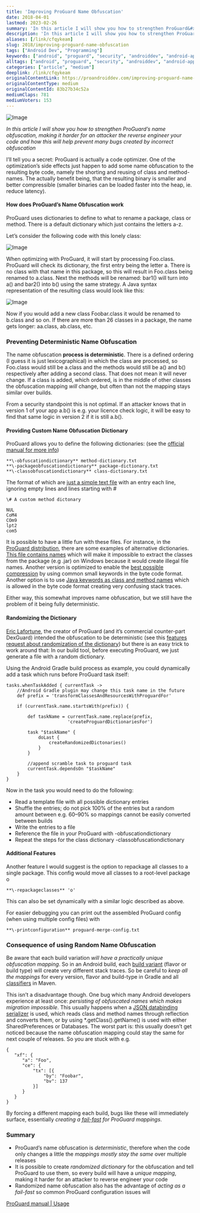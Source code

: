 ```yaml
---
title: 'Improving ProGuard Name Obfuscation'
date: 2018-04-01
lastmod: 2023-02-26
summary: 'In this article I will show you how to strengthen ProGuard&#x2019;s name obfuscation, making it harder for an attacker the reverse engineer your&#x2026;'
description: 'In this article I will show you how to strengthen ProGuard&#x2019;s name obfuscation, making it harder for an attacker the reverse engineer your&#x2026;'
aliases: [/link/cfqykeam]
slug: 2018/improving-proguard-name-obfuscation
tags: ["Android Dev", "Programming"]
keywords: ["android", "proguard", "security", "androiddev", "android-app-development"]
alltags: ["android", "proguard", "security", "androiddev", "android-app-development", "Android Dev", "Programming", "medium"]
categories: ["article", "medium"]
deeplink: /link/cfqykeam
originalContentLink: https://proandroiddev.com/improving-proguard-name-obfuscation-83b27b34c52a
originalContentType: medium
originalContentId: 83b27b34c52a
mediumClaps: 781
mediumVoters: 153
---
```

![Image](img_5a93e3330dd1e253.png "Inspired by www.obfuscationworkshop.io")

_In this article I will show you how to strengthen ProGuard’s name obfuscation, making it harder for an attacker the reverse engineer your code and how this will help prevent many bugs created by incorrect obfuscation_

I’ll tell you a secret: ProGuard is actually a code optimizer. One of the optimization’s side effects just happen to add some name obfuscation to the resulting byte code, namely the shorting and reusing of class and method-names. The actually benefit being, that the resulting binary is smaller and better compressible (smaller binaries can be loaded faster into the heap, ie. reduce latency).

#### How does ProGuard’s Name Obfuscation work

ProGuard uses dictionaries to define to what to rename a package, class or method. There is a default dictionary which just contains the letters a-z.

Let’s consider the following code with this lonely class:

![Image](img_756c5f0ccd8bdafa.png)

When optimizing with ProGuard, it will start by processing Foo.class. ProGuard will check its dictionary, the first entry being the letter a. There is no class with that name in this package, so this will result in Foo.class being renamed to a.class. Next the methods will be renamed: bar1() will turn into a() and bar2() into b() using the same strategy. A Java syntax representation of the resulting class would look like this:

![Image](img_2593d3237a9964bb.png "Obfuscated version of class Foo")

Now if you would add a new class Foobar.class it would be renamed to b.class and so on. If there are more than 26 classes in a package, the name gets longer: aa.class, ab.class, etc.

### Preventing Deterministic Name Obfuscation

The name obfuscation **process is deterministic**. There is a defined ordering (I guess it is just lexicographical) in which the class are processed, so Foo.class would still be a.class and the methods would still be a() and b() respectively after adding a second class. That does not mean it will never change. If a class is added, which ordered, is in the middle of other classes the obfuscation mapping _will_ change, but often than not the mapping stays similar over builds.

From a security standpoint this is not optimal. If an attacker knows that in version 1 of your app a.b() is e.g. your licence check logic, it will be easy to find that same logic in version 2 if it is still a.b().

#### Providing Custom Name Obfuscation Dictionary

ProGuard allows you to define the following dictionaries: (see the [official manual for more info](https://www.guardsquare.com/en/proguard/manual/usage#obfuscationoptions))

```
**\-obfuscationdictionary** method-dictionary.txt  
**\-packageobfuscationdictionary** package-dictionary.txt  
**\-classobfuscationdictionary** class-dictionary.txt
```

The format of which are [just a simple text file](https://stackoverflow.com/a/10046282/774398) with an entry each line, ignoring empty lines and lines starting with #

```
\# A custom method dictonary  
  
NUL  
CoM4  
COm9  
lpt2  
com5
```

It is possible to have a little fun with these files. For instance, in the [ProGuard distribution](https://sourceforge.net/projects/proguard/), there are some examples of alternative dictionaries. [This file contains names](https://github.com/facebook/proguard/blob/master/examples/dictionaries/windows.txt) which will make it impossible to extract the classes from the package (e.g .jar) on Windows because it would create illegal file names. Another version is optimized to enable the [best possible compression](https://github.com/facebook/proguard/blob/master/examples/dictionaries/compact.txt) by using common small keywords in the byte code format. Another option is to use [Java keywords as class and method names](https://github.com/facebook/proguard/blob/master/examples/dictionaries/keywords.txt) which is allowed in the byte code format creating very confusing stack traces.

Either way, this somewhat improves name obfuscation, but we still have the problem of it being fully deterministic.

#### Randomizing the Dictionary

[Eric Lafortune](https://stackoverflow.com/users/492694/eric-lafortune), the creator of ProGuard (and it’s commercial counter-part DexGuard) intended the obfuscation to be deterministic (see this [features request about randomization of the dictionary](https://sourceforge.net/p/proguard/feature-requests/111/)) but there is an easy trick to work around that: In our build tool, before executing ProGuard, we just generate a file with a random dictionary.

Using the Android Gradle build process as example, you could dynamically add a task which runs before ProGuard task itself:

```
tasks.whenTaskAdded { currentTask ->  
    //Android Gradle plugin may change this task name in the future  
    def prefix = 'transformClassesAndResourcesWithProguardFor'

    if (currentTask.name.startsWith(prefix)) {

        def taskName = currentTask.name.replace(prefix,  
                       'createProguardDictionariesFor')

        task "$taskName" {  
            doLast {  
                createRandomizedDictonaries()  
            }  
        }  
  
        //append scramble task to proguard task  
        currentTask.dependsOn "$taskName"  
    }  
}
```

Now in the task you would need to do the following:

*   Read a template file with all possible dictionary entries
*   Shuffle the entries; do not pick 100% of the entries but a random amount between e.g. 60–90% so mappings cannot be easily converted between builds
*   Write the entries to a file
*   Reference the file in your ProGuard with -obfuscationdictionary
*   Repeat the steps for the class dictionary -classobfuscationdictionary

#### Additional Features

Another feature I would suggest is the option to repackage all classes to a single package. This config would move all classes to a root-level package o

```
**\-repackageclasses** 'o'
```

This can also be set dynamically with a similar logic described as above.

For easier debugging you can print out the assembled ProGuard config (when using multiple config files) with

```
**\-printconfiguration** proguard-merge-config.txt
```

### Consequence of using Random Name Obfuscation

Be aware that each build variation _will have a practically unique obfuscation mapping_. So in an Android build, each [build variant](https://developer.android.com/studio/build/build-variants.html) (flavor or build type) will create very different stack traces. So be careful to _keep all the mappings_ for every version, flavor and build-type in Gradle and all [classifiers](https://maven.apache.org/pom.html#Dependencies) in Maven.

This isn’t a disadvantage though. One bug which many Android developers experience at least once: _persisting of obfuscated names which makes migration impossible_. This usually happens when a [JSON databinding serializer](https://github.com/FasterXML/jackson-databind) is used, which reads class and method names through reflection and converts them, or by using \*.getClass().getName() is used with either SharedPreferences or Databases. The worst part is: this usually doesn’t get noticed because the name obfuscation mapping could stay the same for next couple of releases. So you are stuck with e.g.

```
{  
   "xf": {  
      "a": "Foo",  
      "ce": {  
          "tx": [{  
              "by": "Foobar",  
              "bv": 137  
          }]  
      }  
   }  
}
```

By forcing a different mapping each build, bugs like these will immediately surface, essentially _creating a_ [_fail-fast_](https://en.wikipedia.org/wiki/Fail-fast) _for ProGuard mappings_.

### Summary

*   ProGuard’s name obfuscation is _deterministic_, therefore when the code only changes a little the _mappings mostly stay the same_ over multiple releases
*   It is possible to create _randomized dictionary_ for the obfuscation and tell ProGuard to use them, so every build will have a _unique mapping_, making it harder for an attacker to reverse engineer your code
*   Randomized name obfuscation also has the advantage of _acting as a fail-fast_ so common ProGuard configuration issues will

[ProGuard manual | Usage](https://www.guardsquare.com/en/proguard/manual/usage#obfuscationoptions)





